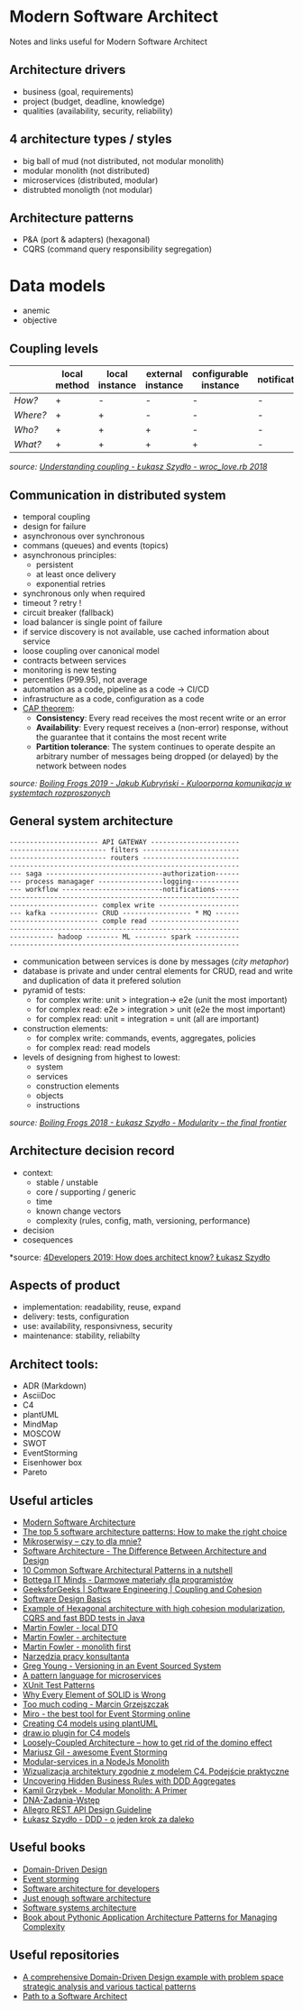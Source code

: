 # Modern Software Architect

Notes and links useful for Modern Software Architect

## Architecture drivers

* business (goal, requirements)
* project (budget, deadline, knowledge)
* qualities (availability, security, reliability)

## 4 architecture types / styles

* big ball of mud (not distributed, not modular monolith)
* modular monolith (not distributed)
* microservices (distributed, modular)
* distrubted monoligth (not modular)

## Architecture patterns

* P&A (port & adapters) (hexagonal)
* CQRS (command query responsibility segregation)

# Data models

* anemic
* objective

## Coupling levels

|          | local method   | local instance   | external instance   | configurable instance   | notification |
| -------- | -------------- | ---------------- | ------------------- | ----------------------- | ------------ |
| *How?*   | +              | -                | -                   | -                       | -            |
| *Where?* | +              | +                | -                   | -                       | -            |
| *Who?*   | +              | +                | +                   | -                       | -            |
| *What?*  | +              | +                | +                   | +                       | -            |

*source: [Understanding coupling - Łukasz Szydło - wroc_love.rb 2018](https://www.youtube.com/watch?v=Jy6eS9QHJOM)*

## Communication in distributed system

* temporal coupling
* design for failure
* asynchronous over synchronous
* commans (queues) and events (topics)
* asynchronous principles: 
   * persistent
   * at least once delivery
   * exponential retries
* synchronous only when required   
* timeout ? retry !
* circuit breaker (fallback)
* load balancer is single point of failure
* if service discovery is not available, use cached information about service
* loose coupling over canonical model
* contracts between services
* monitoring is new testing
* percentiles (P99.95), not average
* automation as a code, pipeline as a code -> CI/CD
* infrastructure as a code, configuration as a code
* [CAP theorem](https://en.wikipedia.org/wiki/CAP_theorem):
   * **Consistency**: Every read receives the most recent write or an error
   * **Availability**: Every request receives a (non-error) response, without the guarantee that it contains the most recent write
   * **Partition tolerance**: The system continues to operate despite an arbitrary number of messages being dropped (or delayed) by the network between nodes

*source: [Boiling Frogs 2019 - Jakub Kubryński - Kuloorporna komunikacja w systemtach rozproszonych](https://www.youtube.com/watch?v=zq71CKfiB0g)*

## General system architecture

```
---------------------- API GATEWAY ----------------------
------------------------ filters ------------------------
------------------------ routers ------------------------
---------------------------------------------------------
--- saga -----------------------------authorization------
--- process managager ----------------logging------------
--- workflow -------------------------notifications------
---------------------------------------------------------
---------------------- complex write --------------------
--- kafka ------------ CRUD ----------------- * MQ ------
---------------------- comple read ----------------------
---------------------------------------------------------
----------- hadoop -------- ML -------- spark -----------
---------------------------------------------------------
```

* communication between services is done by messages (*city metaphor*)
* database is private and under central elements for CRUD, read and write and duplication of data it prefered solution
* pyramid of tests:
   * for complex write: unit > integration-> e2e (unit the most important)
   * for complex read: e2e > integration > unit (e2e the most important)
   * for complex read: unit = integration = unit (all are important)
* construction elements:
   * for complex write: commands, events, aggregates, policies
   * for complex read: read models
* levels of designing from highest to lowest:
   * system
   * services
   * construction elements
   * objects
   * instructions

*source: [Boiling Frogs 2018 - Łukasz Szydło - Modularity – the final frontier](https://www.youtube.com/watch?v=2oJrjyp7GHE)*

## Architecture decision record

* context:
   * stable / unstable
   * core / supporting / generic
   * time
   * known change vectors
   * complexity (rules, config, math, versioning, performance)
* decision
* cosequences

*source: [4Developers 2019: How does architect know? Łukasz Szydło](https://www.youtube.com/watch?v=Pm50mqO73YI)

## Aspects of product

* implementation: readability, reuse, expand
* delivery: tests, configuration
* use: availability, responsivness, security
* maintenance: stability, reliabilty

## Architect tools:

* ADR (Markdown)
* AsciiDoc
* C4
* plantUML
* MindMap
* MOSCOW
* SWOT
* EventStorming
* Eisenhower box
* Pareto

## Useful articles

* [Modern Software Architecture](https://medium.com/modern-software-architecture/modern-software-architecture-1-domain-driven-design-f06fad8695f9)
* [The top 5 software architecture patterns: How to make the right choice](https://techbeacon.com/app-dev-testing/top-5-software-architecture-patterns-how-make-right-choice)
* [Mikroserwisy – czy to dla mnie?](https://kubrynski.blog/mikroserwisy-czy-to-dla-mnie/)
* [Software Architecture - The Difference Between Architecture and Design](https://codeburst.io/software-architecture-the-difference-between-architecture-and-design-7936abdd5830)
* [10 Common Software Architectural Patterns in a nutshell](https://towardsdatascience.com/10-common-software-architectural-patterns-in-a-nutshell-a0b47a1e9013)
* [Bottega IT Minds - Darmowe materiały dla programistów](https://bottega.com.pl/materialy.xhtm?cat=DDD)
* [GeeksforGeeks | Software Engineering | Coupling and Cohesion](https://www.geeksforgeeks.org/software-engineering-coupling-and-cohesion/)
* [Software Design Basics](https://www.tutorialspoint.com/software_engineering/software_design_basics.htm)
* [Example of Hexagonal architecture with high cohesion modularization, CQRS and fast BDD tests in Java](https://github.com/jakubnabrdalik/hentai)
* [Martin Fowler - local DTO](https://martinfowler.com/bliki/LocalDTO.html)
* [Martin Fowler - architecture](https://martinfowler.com/architecture/)
* [Martin Fowler - monolith first](https://martinfowler.com/bliki/MonolithFirst.html)
* [Narzędzia pracy konsultanta](https://radekmaziarka.pl/2020/02/04/narzedzia-pracy-konsultanta-cz1/)
* [Greg Young - Versioning in an Event Sourced System](https://leanpub.com/esversioning)
* [A pattern language for microservices](https://microservices.io/patterns/index.html)
* [XUnit Test Patterns](http://xunitpatterns.com/)
* [Why Every Element of SOLID is Wrong](https://speakerdeck.com/tastapod/why-every-element-of-solid-is-wrong?slide=6)
* [Too much coding - Marcin Grzejszczak](https://toomuchcoding.com/publications/)
* [Miro - the best tool for Event Storming online](https://miro.com/)
* [Creating C4 models using plantUML](https://github.com/RicardoNiepel/C4-PlantUML)
* [draw.io plugin for C4 models](https://github.com/tobiashochguertel/c4-draw.io)
* [Loosely-Coupled Architecture – how to get rid of the domino effect](https://radekmaziarka.pl/2019/01/15/loosely-coupled-architecture/)
* [Mariusz Gil - awesome Event Storming](https://github.com/mariuszgil/awesome-eventstorming)
* [Modular-services in a NodeJs Monolith](https://slides.com/navalsaini/modular-nodejs#)
* [Wizualizacja architektury zgodnie z modelem C4. Podejście praktyczne](http://tomaszsokol.pl/wizualizacja-architektury-zgodnie-z-modelem-c4-podejscie-praktyczne/)
* [Uncovering Hidden Business Rules with DDD Aggregates](https://medium.com/@ntcoding/uncovering-hidden-business-rules-with-ddd-aggregates-67fb02abc4b)
* [Kamil Grzybek - Modular Monolith: A Primer](https://www.kamilgrzybek.com/design/modular-monolith-primer/)
* [DNA-Zadania-Wstęp](http://ismartdev.pl/dna-zadania/dna-zadania-wstep/)
* [Allegro REST API Design Guideline](https://github.com/allegro/restapi-guideline)
* [Łukasz Szydło - DDD - o jeden krok za daleko](https://speakerdeck.com/lszydlo/ddd-o-jeden-krok-za-dalego)

## Useful books

* [Domain-Driven Design](http://domainlanguage.com/ddd/blue-book/)
* [Event storming](https://www.eventstorming.com/book/)
* [Software architecture for developers](https://softwarearchitecturefordevelopers.com/)
* [Just enough software architecture](https://www.georgefairbanks.com/e-book/)
* [Software systems architecture](https://www.viewpoints-and-perspectives.info/home/book/)
* [Book about Pythonic Application Architecture Patterns for Managing Complexity](https://github.com/cosmicpython/book)

## Useful repositories

* [A comprehensive Domain-Driven Design example with problem space strategic analysis and various tactical patterns](https://github.com/ddd-by-examples/library)
* [Path to a Software Architect](https://github.com/justinamiller/SoftwareArchitect)
